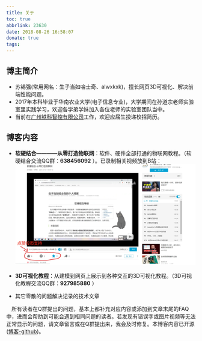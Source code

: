 ```yaml
---
title: 关于
toc: true
abbrlink: 23630
date: 2018-08-26 16:58:07
donate: true
tags:
---
```


## 博主简介
- 苏锡强(常用网名：生子当如哈士奇、alwxkxk)，擅长网页3D可视化、解决前端性能问题。
- 2017年本科毕业于华南农业大学(电子信息专业)，大学期间在孙道宗老师实验室里实践学习，欢迎各学弟学妹加入各位老师的实验室团队当中。
- 当前在[广州铁科智控有限公司](http://www.cbtc.cn/)工作，欢迎应届生投递校招简历。

## 博客内容
- __软硬结合————从零打造物联网__：软件、硬件全部打通的物联网教程。（软硬结合交流QQ群：__638456092__ ）。已录制相关视频放到B站：
![B站视频](/blog_images/B站视频.webp)

- __3D可视化教程__：从建模到网页上展示到各种交互的3D可视化教程。（3D可视化教程交流QQ群：__927985880__ ）

- 其它零散的问题解决记录的技术文章

&emsp;所有读者在Q群提出的问题，基本上都补充对应内容或添加到文章末尾的FAQ中，进而会帮助到可能会遇到相同问题的读者。若发现有错误字或图片视频等无法正常显示的问题，请文章留言或在Q群提出来，我会及时修复。本博客内容已开源([博客-github](https://github.com/alwxkxk/blog))。




